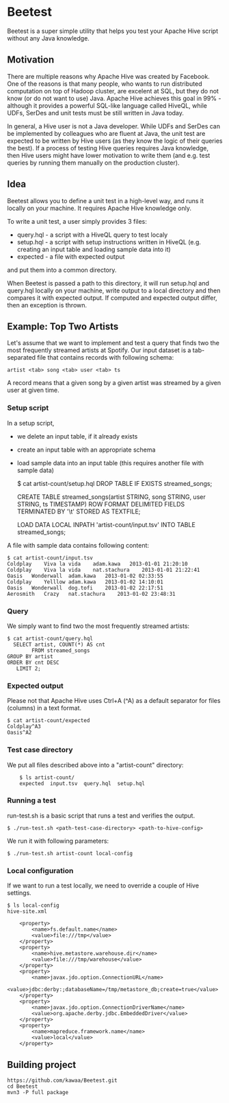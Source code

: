 Beetest
=======

Beetest is a super simple utility that helps you test your Apache Hive script without any Java knowledge.

Motivation
----------
There are multiple reasons why Apache Hive was created by Facebook. One of the reasons is that many people, who wants to run distributed computation on top of Hadoop cluster, are excelent at SQL, but they do not know (or do not want to use) Java. Apache Hive achieves this goal in 99% - although it provides a powerful SQL-like language called HiveQL, while UDFs, SerDes and unit tests must be still written in Java today.

In general, a Hive user is not a Java developer. While UDFs and SerDes can be implemented by colleagues who are fluent at Java, the unit test are expected to be written by Hive users (as they know the logic of their queries the best). If a process of testing Hive queries requires Java knowledge, then Hive users might have lower motivation to write them (and e.g. test queries by running them manually on the production cluster).

Idea
----------
Beetest allows you to define a unit test in a high-level way, and runs it locally on your machine. It requires Apache Hive knowledge only.

To write a unit test, a user simply provides 3 files:

* query.hql - a script with a HiveQL query to test localy
* setup.hql - a script with setup instructions written in HiveQL (e.g. creating an input table and loading sample data into it)
* expected  - a file with expected output

and put them into a common directory.

When Beetest is passed a path to this directory, it will run setup.hql and query.hql locally on your machine, write output to a local directory and then compares it with expected output. If computed and expected output differ, then an exception is thrown.

Example: Top Two Artists
-----
Let's assume that we want to implement and test a query that finds two the most frequently streamed artists at Spotify. Our input dataset is a tab-separated file that contains records with following schema:

	artist <tab> song <tab> user <tab> ts

A record means that a given song by a given artist was streamed by a given user at given time.

### Setup script

In a setup script, 
* we delete an input table, if it already exists
* create an input table with an appropriate schema
* load sample data into an input table (this requires another file with sample data)


	$ cat artist-count/setup.hql
	DROP TABLE IF EXISTS streamed_songs;

	CREATE TABLE streamed_songs(artist STRING, song STRING, user STRING, ts TIMESTAMP)
	ROW FORMAT DELIMITED FIELDS TERMINATED BY '\t'
	STORED AS TEXTFILE;

	LOAD DATA LOCAL INPATH 'artist-count/input.tsv' INTO TABLE streamed_songs;

A file with sample data contains following content:

	$ cat artist-count/input.tsv
	Coldplay	Viva la vida	adam.kawa	2013-01-01 21:20:10
	Coldplay	Viva la vida	nat.stachura	2013-01-01 21:22:41
	Oasis	Wonderwall	adam.kawa	2013-01-02 02:33:55
	Coldplay	Yelllow	adam.kawa	2013-01-02 14:10:01
	Oasis	Wonderwall	dog.tofi	2013-01-02 22:17:51
	Aerosmith	Crazy	nat.stachura	2013-01-02 23:48:31

### Query

We simply want to find two the most frequently streamed artists:

	$ cat artist-count/query.hql 
  	  SELECT artist, COUNT(*) AS cnt
    	    FROM streamed_songs
	GROUP BY artist
	ORDER BY cnt DESC
	   LIMIT 2;

### Expected output

Please not that Apache Hive uses Ctrl+A (^A) as a default separator for files (columns) in a text format.

	$ cat artist-count/expected 
	Coldplay^A3
	Oasis^A2

### Test case directory

We put all files described above into a "artist-count" directory:

        $ ls artist-count/
        expected  input.tsv  query.hql  setup.hql

### Running a test

run-test.sh is a basic script that runs a test and verifies the output. 

	$ ./run-test.sh <path-test-case-directory> <path-to-hive-config>

We run it with following parameters:

	$ ./run-test.sh artist-count local-config


### Local configuration

If we want to run a test locally, we need to override a couple of Hive settings. 

	$ ls local-config
	hive-site.xml

    	<property>
        	<name>fs.default.name</name>
        	<value>file:///tmp</value>
    	</property>
    	<property>
        	<name>hive.metastore.warehouse.dir</name>
        	<value>file:///tmp/warehouse</value>
    	</property>
    	<property>
        	<name>javax.jdo.option.ConnectionURL</name>
        	<value>jdbc:derby:;databaseName=/tmp/metastore_db;create=true</value>
    	</property>
    	<property>
        	<name>javax.jdo.option.ConnectionDriverName</name>
        	<value>org.apache.derby.jdbc.EmbeddedDriver</value>
    	</property>
    	<property>
        	<name>mapreduce.framework.name</name>
        	<value>local</value>
    	</property>

Building project
-----
	https://github.com/kawaa/Beetest.git
	cd Beetest
	mvn3 -P full package

